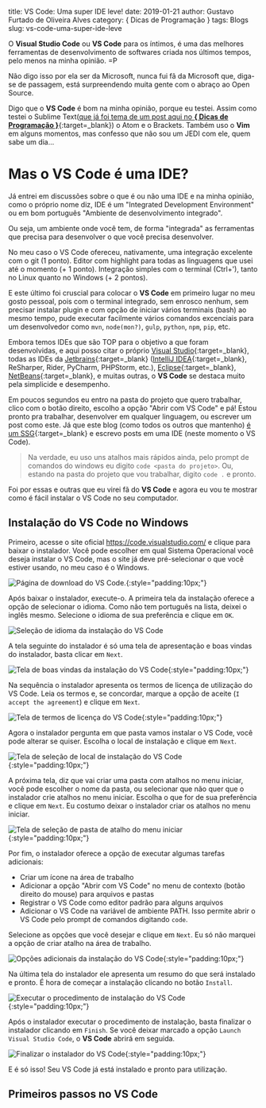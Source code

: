title: VS Code: Uma super IDE leve!
date: 2019-01-21
author: Gustavo Furtado de Oliveira Alves
category: { Dicas de Programação }
tags: Blogs
slug: vs-code-uma-super-ide-leve

O **Visual Studio Code** ou **VS Code** para os íntimos,
é uma das melhores ferramentas de desenvolvimento de softwares criada nos últimos tempos,
pelo menos na minha opinião. =P

Não digo isso por ela ser da Microsoft, nunca fui fã da Microsoft que,
diga-se de passagem, está surpreendendo muita gente com o abraço ao Open Source.

Digo que o **VS Code** é bom na minha opinião, porque eu testei.
Assim como testei o Sublime Text([que já foi tema de um post aqui no **{ Dicas de Programação }**](https://dicasdeprogramacao.com.br/sublime-text-o-queridinho-dos-programadores/){:target=\_blank})
o Atom e o Brackets.
Também uso o **Vim** em alguns momentos, mas confesso que não sou um JEDI com ele, quem sabe um dia...

# Mas o VS Code é uma IDE?

Já entrei em discussões sobre o que é ou não uma IDE e na minha opinião,
como o próprio nome diz, IDE é um "Integrated Development Environment"
ou em bom português "Ambiente de desenvolvimento integrado".

Ou seja, um ambiente onde você tem, de forma "integrada" as ferramentas que precisa para desenvolver
o que você precisa desenvolver.

No meu caso o VS Code ofereceu, nativamente, uma integração excelente com o git (1 ponto).
Editor com highlight para todas as linguagens que usei até o momento (+ 1 ponto).
Integração simples com o terminal (Ctrl+'), tanto no Linux quanto no Windows (+ 2 pontos).

E este último foi cruscial para colocar o **VS Code** em primeiro lugar no meu gosto pessoal,
pois com o terminal integrado, sem enrosco nenhum, sem precisar instalar plugin
e com opção de iniciar vários terminais (bash) ao mesmo tempo,
pude executar facilmente vários comandos excenciais para um desenvolvedor como `mvn`, `node(mon?)`, `gulp`, `python`, `npm`, `pip`, etc.

Embora temos IDEs que são TOP para o objetivo a que foram desenvolvidas,
e aqui posso citar o próprio [Visual Studio](https://visualstudio.microsoft.com/){:target=\_blank},
todas as IDEs da [Jetbrains](https://www.jetbrains.com/){:target=\_blank}
([IntelliJ IDEA](https://dicasdejava.com.br/tag/intellij-idea/){:target=\_blank}, ReSharper, Rider, PyCharm, PHPStorm, etc.),
[Eclipse](http://www.eclipse.org/){:target=\_blank}, 
[NetBeans](https://netbeans.org/downloads/){:target=\_blank}, e muitas outras, o **VS Code** se destaca muito pela simplicide e desempenho.

Em poucos segundos eu entro na pasta do projeto que quero trabalhar,
clico com o botão direito, escolho a opção "Abrir com VS Code" e pá!
Estou pronto pra trabalhar, desenvolver em qualquer linguagem, ou escrever um post como este.
Já que este blog (como todos os outros que mantenho) 
[é um SSG](https://dicasdeprogramacao.com.br/migracao-do-blog-para-site-estatico/){:target=\_blank}
e escrevo posts em uma IDE (neste momento o VS Code).

> Na verdade, eu uso uns atalhos mais rápidos ainda, pelo prompt de comandos do windows eu digito `code <pasta do projeto>`.
Ou, estando na pasta do projeto que vou trabalhar, digito `code .` e pronto.

Foi por essas e outras que eu virei fã do **VS Code**
e agora eu vou te mostrar como é fácil instalar o VS Code no seu computador.

## Instalação do VS Code no Windows

Primeiro, acesse o site oficial  https://code.visualstudio.com/ e clique para baixar o instalador.
Você pode escolher em qual Sistema Operacional você deseja instalar o VS Code,
mas o site já deve pré-selecionar o que você estiver usando, no meu caso é o Windows.

![Página de download do VS Code.](/images/vscode-uma-super-ide-leve/pagina-download-vscode.png){:style="padding:10px;"}

Após baixar o instalador, execute-o.
A primeira tela da instalação oferece a opção de selecionar o idioma.
Como não tem português na lista, deixei o inglês mesmo.
Selecione o idioma de sua preferência e clique em `OK`.

![Seleção de idioma da instalação do VS Code](/images/vscode-uma-super-ide-leve/instalacao-vscode-01-selecao-de-idioma.png)

A tela seguinte do instalador é só uma tela de apresentação e boas vindas do instalador, basta clicar em `Next`.

![Tela de boas vindas da instalação do VS Code](/images/vscode-uma-super-ide-leve/instalacao-vscode-02-boas-vindas.png){:style="padding:10px;"}

Na sequência o instalador apresenta os termos de licença de utilização do VS Code.
Leia os termos e, se concordar, marque a opção de aceite (`I accept the agreement`) e clique em `Next`.

![Tela de termos de licença do VS Code](/images/vscode-uma-super-ide-leve/instalacao-vscode-03-termos-de-licenca.png){:style="padding:10px;"}

Agora o instalador pergunta em que pasta vamos instalar o VS Code, você pode alterar se quiser.
Escolha o local de instalação e clique em `Next`.

![Tela de seleção de local de instalação do VS Code](/images/vscode-uma-super-ide-leve/instalacao-vscode-04-local-de-instalacao.png){:style="padding:10px;"}

A próxima tela, diz que vai criar uma pasta com atalhos no menu iniciar, você pode escolher o nome da pasta,
ou selecionar que não quer que o instalador crie atalhos no menu iniciar.
Escolha o que for de sua preferência e clique em `Next`. Eu costumo deixar o instalador criar os atalhos no menu iniciar.

![Tela de seleção de pasta de atalho do menu iniciar](/images/vscode-uma-super-ide-leve/instalacao-vscode-05-atalho-iniciar.png){:style="padding:10px;"}

Por fim, o instalador oferece a opção de executar algumas tarefas adicionais:

- Criar um ícone na área de trabalho
- Adicionar a opção "Abrir com VS Code" no menu de contexto (botão direito do mouse) para arquivos e pastas
- Registrar o VS Code como editor padrão para alguns arquivos
- Adicionar o VS Code na variável de ambiente PATH. Isso permite abrir o VS Code pelo prompt de comandos digitando `code`.

Selecione as opções que você desejar e clique em `Next`.
Eu só não marquei a opção de criar atalho na área de trabalho.

![Opções adicionais da instalação do VS Code](/images/vscode-uma-super-ide-leve/instalacao-vscode-06-tarefas-adicionais.png){:style="padding:10px;"}

Na última tela do instalador ele apresenta um resumo do que será instalado e pronto.
É hora de começar a instalação clicando no botão `Install`.

![Executar o procedimento de instalação do VS Code](/images/vscode-uma-super-ide-leve/instalacao-vscode-07-instalar.png){:style="padding:10px;"}

Após o instalador executar o procedimento de instalação, basta finalizar o instalador clicando em `Finish`.
Se você deixar marcado a opção `Launch Visual Studio Code`, o **VS Code** abrirá em seguida.

![Finalizar o instalador do VS Code](/images/vscode-uma-super-ide-leve/instalacao-vscode-08-finalizacao.png){:style="padding:10px;"}

E é só isso! Seu VS Code já está instalado e pronto para utilização.

## Primeiros passos no VS Code

